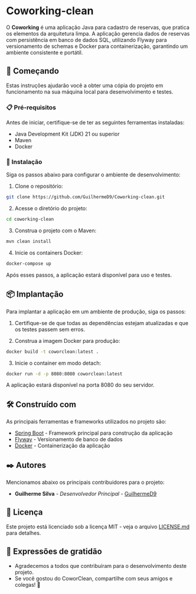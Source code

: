 # Coworking-clean

O **Coworking** é uma aplicação Java para cadastro de reservas, que pratica os elementos da arquitetura limpa.
A aplicação gerencia dados de reservas com persistência em banco de dados SQL, utilizando Flyway para versionamento de schemas e Docker para containerização, garantindo um ambiente consistente e portátil.

## 🚀 Começando

Estas instruções ajudarão você a obter uma cópia do projeto em funcionamento na sua máquina local para desenvolvimento e testes.

### 📋 Pré-requisitos

Antes de iniciar, certifique-se de ter as seguintes ferramentas instaladas:

- Java Development Kit (JDK) 21 ou superior
- Maven
- Docker


### 🔧 Instalação

Siga os passos abaixo para configurar o ambiente de desenvolvimento:

1. Clone o repositório:

```bash
git clone https://github.com/GuilhermeD9/Coworking-clean.git
```

2. Acesse o diretório do projeto:

```bash
cd coworking-clean
```

3. Construa o projeto com o Maven:

```bash
mvn clean install
```

4. Inicie os containers Docker:

```bash
docker-compose up
```

Após esses passos, a aplicação estará disponível para uso e testes.

## 📦 Implantação

Para implantar a aplicação em um ambiente de produção, siga os passos:

1. Certifique-se de que todas as dependências estejam atualizadas e que os testes passem sem erros.

2. Construa a imagem Docker para produção:

```bash
docker build -t coworclean:latest .
```

3. Inicie o container em modo detach:

```bash
docker run -d -p 8080:8080 coworclean:latest
```

A aplicação estará disponível na porta 8080 do seu servidor.

## 🛠️ Construído com

As principais ferramentas e frameworks utilizados no projeto são:

* [Spring Boot](https://spring.io/projects/spring-boot) - Framework principal para construção da aplicação
* [Flyway](https://flywaydb.org/) - Versionamento de banco de dados
* [Docker](https://www.docker.com/) - Containerização da aplicação


## ✒️ Autores

Mencionamos abaixo os principais contribuidores para o projeto:

* **Guilherme Silva** - *Desenvolvedor Principal* - [GuilhermeD9](https://github.com/GuilhermeD9)

## 📄 Licença

Este projeto está licenciado sob a licença MIT - veja o arquivo [LICENSE.md](https://github.com/GuilhermeD9/coworking-clean/blob/main/LICENSE.md) para detalhes.

## 🎁 Expressões de gratidão

* Agradecemos a todos que contribuíram para o desenvolvimento deste projeto.
* Se você gostou do CoworClean, compartilhe com seus amigos e colegas! 📢
